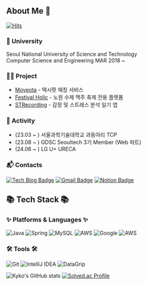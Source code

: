 ## About Me 👋
[![Hits](https://hits.seeyoufarm.com/api/count/incr/badge.svg?url=https%3A%2F%2Fgithub.com%2Frhrudska987&count_bg=%2379C83D&title_bg=%231B97DE&icon=&icon_color=%23E7E7E7&title=hits&edge_flat=false)](https://hits.seeyoufarm.com)

### 🏫 University 
Seoul National University of Science and Technology <br>
Computer Science and Engineering MAR 2018 ~

### 👨‍💻 Project
- [Moyeota](https://github.com/TeamFighting/MoyeoTa-Back) - 택시팟 매칭 서비스
- [Festival Holic](https://github.com/FS-2023-FestivalHolic/FH-Server) - 노원 수제 맥주 축제 전용 플랫폼
- [STRecording](https://github.com/Solution-Challenge-stress-solution) - 감정 및 스트레스 분석 일기 앱

### 💁 Activity 
- (23.03 ~ ) 서울과학기술대학교 과동아리 TCP
- (23.08 ~ ) GDSC Seoultech 3기 Member (Web 파트)
- (24.06 ~ ) LG U+ URECA

### :mailbox_with_mail: Contacts
[![Tech Blog Badge](http://img.shields.io/badge/-Tech%20blog-black?style=flat-square&logo=github&link=https://kyko.tistory.com/)](https://kyko.tistory.com/)
[![Gmail Badge](https://img.shields.io/badge/Gmail-d14836?style=flat-square&logo=Gmail&logoColor=white&link=mailto:koc2827@gmail.com)](mailto:koc2827@gmail.com)
[![Notion Badge](https://img.shields.io/badge/Portfolio-black?style=flat-square&logo=Notion&link=https://perfect-gorgonzola-fdf.notion.site/Backend-Engineer-1ca500cfb36b490d91f75f82de2077a7?pvs=4)](https://perfect-gorgonzola-fdf.notion.site/Backend-Engineer-1ca500cfb36b490d91f75f82de2077a7?pvs=4)


## 📚 Tech Stack 📚
### ✨ Platforms & Languages ✨
![Java](https://img.shields.io/badge/Java-007396.svg?&style=for-the-badge&logo=Java&logoColor=white)
![Spring](https://img.shields.io/badge/SpringBoot-6DB33F.svg?&style=for-the-badge&logo=Spring&logoColor=white)
![MySQL](https://img.shields.io/badge/MySQL-4479A1.svg?&style=for-the-badge&logo=MySQL&logoColor=white)
![AWS](https://img.shields.io/badge/aws-232F3E?style=for-the-badge&logo=aws&logoColor=white)
![Google](https://img.shields.io/badge/GCP-4285F4?style=for-the-badge&logo=Google&logoColor=blue)
![AWS](https://img.shields.io/badge/AWS-232F3E?style=for-the-badge&logo=AmazonAWS&logoColor=white)

### 🛠 Tools 🛠
![Git](https://img.shields.io/badge/Git-F05032.svg?&style=for-the-badge&logo=Git&logoColor=white)
![IntelliJ IDEA](https://img.shields.io/badge/IntelliJ-000000.svg?&style=for-the-badge&logo=IntelliJ&logoColor=white)
![DataGrip](https://img.shields.io/badge/DataGrip-000000?style=for-the-badge&logo=DataGrip&logoColor=white)



![Kyko's GitHub stats](https://github-readme-stats.vercel.app/api?username=rhrudska987&show_icons=true&theme=cobalt)
[![Solved.ac Profile](http://mazassumnida.wtf/api/generate_badge?boj=rhrudska987)](https://solved.ac/rhrudska987)



<!--
**rhrudska987/rhrudska987** is a ✨ _special_ ✨ repository because its `README.md` (this file) appears on your GitHub profile.

Here are some ideas to get you started:

- 🔭 I’m currently working on ...
- 🌱 I’m currently learning ...
- 👯 I’m looking to collaborate on ...
- 🤔 I’m looking for help with ...
- 💬 Ask me about ...
- 📫 How to reach me: ...
- 😄 Pronouns: ...
- ⚡ Fun fact: ...
-->
